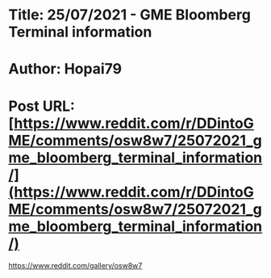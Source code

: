 # Title: 25/07/2021 - GME Bloomberg Terminal information
# Author: Hopai79
# Post URL: [https://www.reddit.com/r/DDintoGME/comments/osw8w7/25072021_gme_bloomberg_terminal_information/](https://www.reddit.com/r/DDintoGME/comments/osw8w7/25072021_gme_bloomberg_terminal_information/)


https://www.reddit.com/gallery/osw8w7